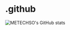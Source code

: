 # .github
![METECHSO's GitHub stats](https://github-readme-stats.vercel.app/api?username=metechso&show_icons=true)
